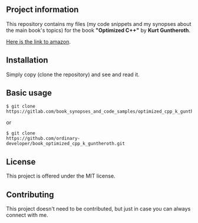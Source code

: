 Project information
-------------------

This repository contains my files 
(my code snippets and my synopses about the main book's topics) 
for the book  **"Optimized C++"** 
by **Kurt Guntheroth**.

 
[Here is the link to amazon](https://www.amazon.com/Optimized-Proven-Techniques-Heightened-Performance/dp/1491922060). 


Installation
------------

Simply copy (clone the repository) and see and read it.

 
Basic usage
-----------
 
```
$ git clone
https://gitlab.com/book_synopses_and_code_samples/optimized_cpp_k_guntheroth.git
```

or

```
$ git clone
https://github.com/ordinary-developer/book_optimized_cpp_k_guntheroth.git
```

 
License
-------

This project is offered under the MIT license.


Contributing
------------

This project doesn't need to be contributed,
but just in case you can always connect with me.
